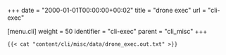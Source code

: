 +++
date = "2000-01-01T00:00:00+00:02"
title = "drone exec"
url = "cli-exec"

[menu.cli]
  weight = 50
  identifier = "cli-exec"
  parent = "cli_misc"
+++

```text
{{< cat "content/cli/misc/data/drone_exec.out.txt" >}}
```
